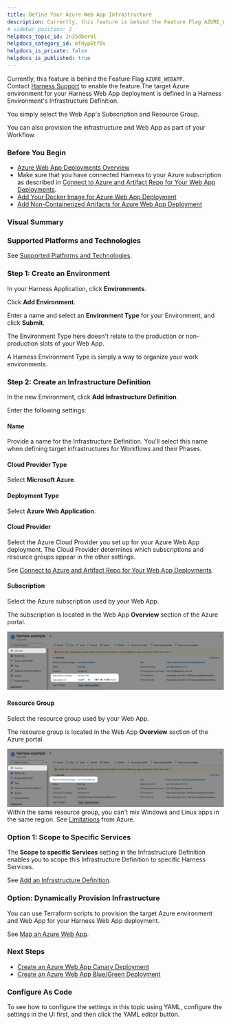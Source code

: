 ```yaml
---
title: Define Your Azure Web App Infrastructure
description: Currently, this feature is behind the Feature Flag AZURE_WEBAPP. Contact Harness Support to enable the feature. The target Azure environment for your Harness Web App deployment is defined in a Harnes…
# sidebar_position: 2
helpdocs_topic_id: 2n35dber6l
helpdocs_category_id: mfdyp6tf0v
helpdocs_is_private: false
helpdocs_is_published: true
---
```


Currently, this feature is behind the Feature Flag `AZURE_WEBAPP`. Contact [Harness Support](https://mail.google.com/mail/?view=cm&fs=1&tf=1&to=support@harness.io) to enable the feature.The target Azure environment for your Harness Web App deployment is defined in a Harness Environment's Infrastructure Definition.

You simply select the Web App's Subscription and Resource Group.

You can also provision the infrastructure and Web App as part of your Workflow.

### Before You Begin

* [Azure Web App Deployments Overview](/article/lluikqw7q7-azure-web-app-deployments-overview)
* Make sure that you have connected Harness to your Azure subscription as described in [Connect to Azure and Artifact Repo for Your Web App Deployments](/article/e9k7ngaqiu-connect-to-azure-for-web-app-deployments).
* [Add Your Docker Image for Azure Web App Deployment](/article/8s766bhiec-add-your-docker-image-for-azure-web-app-deployment)
* [Add Non-Containerized Artifacts for Azure Web App Deployment](/article/rflkjqxod2-add-a-non-containerized-artifacts-for-azure-web-app-deployment)

### Visual Summary

### Supported Platforms and Technologies

See [Supported Platforms and Technologies](/article/220d0ojx5y-supported-platforms).

### Step 1: Create an Environment

In your Harness Application, click **Environments**.

Click **Add Environment**.

Enter a name and select an **Environment Type** for your Environment, and click **Submit**.

The Environment Type here doesn't relate to the production or non-production slots of your Web App.

A Harness Environment Type is simply a way to organize your work environments.

### Step 2: Create an Infrastructure Definition

In the new Environment, click **Add Infrastructure Definition**.

Enter the following settings:

#### Name

Provide a name for the Infrastructure Definition. You'll select this name when defining target infrastructures for Workflows and their Phases.

#### Cloud Provider Type

Select **Microsoft Azure**.

#### Deployment Type

Select **Azure Web Application**.

#### Cloud Provider

Select the Azure Cloud Provider you set up for your Azure Web App deployment. The Cloud Provider determines which subscriptions and resource groups appear in the other settings.

See [Connect to Azure and Artifact Repo for Your Web App Deployments](/article/e9k7ngaqiu-connect-to-azure-for-web-app-deployments).

#### Subscription

Select the Azure subscription used by your Web App.

The subscription is located in the Web App **Overview** section of the Azure portal.

![](./static/define-your-azure-web-app-infrastructure-04.png)

#### Resource Group

Select the resource group used by your Web App.

The resource group is located in the Web App **Overview** section of the Azure portal.

![](./static/define-your-azure-web-app-infrastructure-05.png)Within the same resource group, you can't mix Windows and Linux apps in the same region. See [Limitations](https://docs.microsoft.com/en-us/azure/app-service/overview#limitations) from Azure.

### Option 1: Scope to Specific Services

The **Scope to specific Services** setting in the Infrastructure Definition enables you to scope this Infrastructure Definition to specific Harness Services.

See [Add an Infrastructure Definition](/article/v3l3wqovbe-infrastructure-definitions).

### Option: Dynamically Provision Infrastructure

You can use Terraform scripts to provision the target Azure environment and Web App for your Harness Web App deployment.

See [Map an Azure Web App](https://docs.harness.io/article/a2f2bh35el-mapgcp-kube-terraform-infra#option_7_map_an_azure_web_app).

### Next Steps

* [Create an Azure Web App Canary Deployment](/article/x0etkdg62q-create-an-azure-web-app-canary-deployment)
* [Create an Azure Web App Blue/Green Deployment](/article/qpfddekbax-create-an-azure-web-app-blue-green-deployment)

### Configure As Code

To see how to configure the settings in this topic using YAML, configure the settings in the UI first, and then click the YAML editor button.

